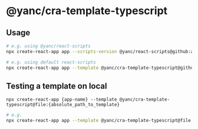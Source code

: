 # @yanc/cra-template-typescript

## Usage

```sh
# e.g. using @yanc/react-scripts
npx create-react-app app --scripts-version @yanc/react-scripts@github:aistyler/yanc-react-scripts#semver:~4.0.0 --template @yanc/cra-template-typescript@github:aistyler/yanc-cra-templates#workspace=@yanc/cra-template-typescript&tag=@yanc/cra-template-typescript/v1.0.0

# e.g. using default react-scripts
npx create-react-app app --template @yanc/cra-template-typescript@github:aistyler/yanc-cra-templates#workspace=@yanc/cra-template-typescript&tag=@yanc/cra-template-typescript/v1.0.0
```

## Testing a template on local

```npx create-react-app {app-name} --template @yanc/cra-template-typescript@file:{absolute_path_to_template}```

```sh
# e.g.
npx create-react-app app --template @yanc/cra-template-typescript@file:$PWD/../packages/cra-template-typescript
```
